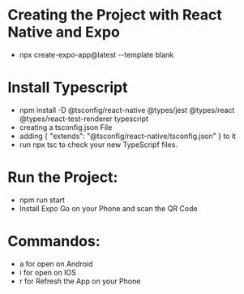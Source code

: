 # Creating the Project with React Native and Expo
- npx create-expo-app@latest <ProjectName> --template blank

# Install Typescript
- npm install -D @tsconfig/react-native @types/jest @types/react @types/react-test-renderer typescript
- creating a tsconfig.json File
- adding { "extends": "@tsconfig/react-native/tsconfig.json" } to it
- run npx tsc to check your new TypeScripf files.

# Run the Project:
- npm run start
- Install Expo Go on your Phone and scan the QR Code

# Commandos:
- a for open on Android
- i for open on IOS
- r for Refresh the App on your Phone